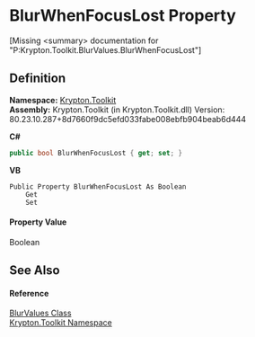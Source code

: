 # BlurWhenFocusLost Property


\[Missing &lt;summary&gt; documentation for "P:Krypton.Toolkit.BlurValues.BlurWhenFocusLost"\]



## Definition
**Namespace:** <a href="79d2eac2-21f4-54ff-7552-b20c33c30600.md">Krypton.Toolkit</a>  
**Assembly:** Krypton.Toolkit (in Krypton.Toolkit.dll) Version: 80.23.10.287+8d7660f9dc5efd033fabe008ebfb904beab6d444

**C#**
``` C#
public bool BlurWhenFocusLost { get; set; }
```
**VB**
``` VB
Public Property BlurWhenFocusLost As Boolean
	Get
	Set
```



#### Property Value
Boolean

## See Also


#### Reference
<a href="a590bc45-2a59-a2a4-a05e-980aeb308293.md">BlurValues Class</a>  
<a href="79d2eac2-21f4-54ff-7552-b20c33c30600.md">Krypton.Toolkit Namespace</a>  

